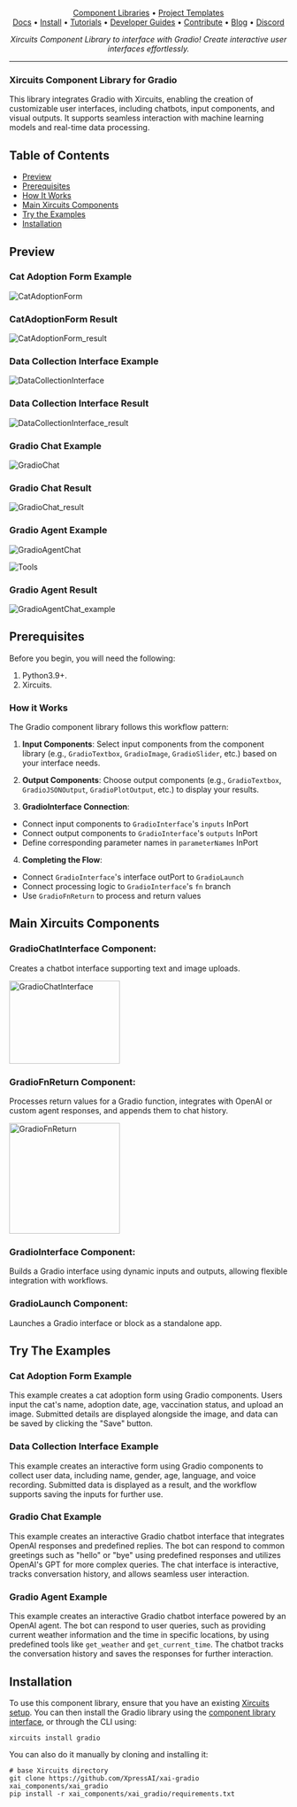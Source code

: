 <p align="center">
  <a href="https://github.com/XpressAI/xircuits/tree/master/xai_components#xircuits-component-library-list">Component Libraries</a> •
  <a href="https://github.com/XpressAI/xircuits/tree/master/project-templates#xircuits-project-templates-list">Project Templates</a>
  <br>
  <a href="https://xircuits.io/">Docs</a> •
  <a href="https://xircuits.io/docs/Installation">Install</a> •
  <a href="https://xircuits.io/docs/category/tutorials">Tutorials</a> •
  <a href="https://xircuits.io/docs/category/developer-guide">Developer Guides</a> •
  <a href="https://github.com/XpressAI/xircuits/blob/master/CONTRIBUTING.md">Contribute</a> •
  <a href="https://www.xpress.ai/blog/">Blog</a> •
  <a href="https://discord.com/invite/vgEg2ZtxCw">Discord</a>
</p>






<p align="center"><i>Xircuits Component Library to interface with Gradio! Create interactive user interfaces effortlessly.</i></p>

---
### Xircuits Component Library for Gradio
This library integrates Gradio with Xircuits, enabling the creation of customizable user interfaces, including chatbots, input components, and visual outputs. It supports seamless interaction with machine learning models and real-time data processing.

## Table of Contents

- [Preview](#preview)
- [Prerequisites](#prerequisites)
- [How It Works](#main-xircuits-components)
- [Main Xircuits Components](#main-xircuits-components)
- [Try the Examples](#try-the-examples)
- [Installation](#installation)

## Preview

### Cat Adoption Form Example

![CatAdoptionForm](https://github.com/user-attachments/assets/f33e3507-7bad-4fe3-aa40-9f9eff647c86)

### CatAdoptionForm Result

![CatAdoptionForm_result](https://github.com/user-attachments/assets/f6d9d7e5-119d-49ea-8ee4-fbb1bd17d8f3)

### Data Collection Interface Example

![DataCollectionInterface](https://github.com/user-attachments/assets/ba0d1163-13db-4f5e-aa30-c666c1b9b132)

### Data Collection Interface Result

![DataCollectionInterface_result](https://github.com/user-attachments/assets/d686efab-9f87-4e61-a5b5-02ab055589f7)

### Gradio Chat Example

![GradioChat](https://github.com/user-attachments/assets/582faa00-f529-4618-b06d-8ad42d7f996c)

### Gradio Chat Result

![GradioChat_result](https://github.com/user-attachments/assets/4a7a4e09-130a-4d9b-803c-f80ffc407f78)

### Gradio Agent Example

![GradioAgentChat](https://github.com/user-attachments/assets/0028e06e-a4be-4e21-a480-f6a96dec5771)

![Tools](https://github.com/user-attachments/assets/3a27a817-d110-4ab6-be91-f0b0beda710d)

### Gradio Agent Result

![GradioAgentChat_example](https://github.com/user-attachments/assets/76d715af-5d37-4ba3-9545-37c883b85d98)

## Prerequisites

Before you begin, you will need the following:

1. Python3.9+.
2. Xircuits.


### How it Works
The Gradio component library follows this workflow pattern:

1. **Input Components**: 
Select input components from the component library (e.g., `GradioTextbox`, `GradioImage`, `GradioSlider`, etc.) based on your interface needs.

2. **Output Components**:
Choose output components (e.g., `GradioTextbox`, `GradioJSONOutput`, `GradioPlotOutput`, etc.) to display your results.

3. **GradioInterface Connection**: 
- Connect input components to `GradioInterface`'s `inputs` InPort
- Connect output components to `GradioInterface`'s `outputs` InPort
- Define corresponding parameter names in `parameterNames` InPort

4. **Completing the Flow**:
- Connect `GradioInterface`'s interface outPort to `GradioLaunch`
- Connect processing logic to `GradioInterface`'s `fn` branch
- Use `GradioFnReturn` to process and return values

## Main Xircuits Components

### GradioChatInterface Component:
Creates a chatbot interface supporting text and image uploads.

<img src="https://github.com/user-attachments/assets/36e38aec-42df-4585-9db1-85e45dae1969" alt="GradioChatInterface" width="200" height="150" />

### GradioFnReturn Component:
Processes return values for a Gradio function, integrates with OpenAI or custom agent responses, and appends them to chat history.

<img src="https://github.com/user-attachments/assets/6431c783-c1b0-4369-a481-67fe96da6217" alt="GradioFnReturn" width="200" height="200" />

### GradioInterface Component:
Builds a Gradio interface using dynamic inputs and outputs, allowing flexible integration with workflows.

### GradioLaunch Component:
Launches a Gradio interface or block as a standalone app.

## Try The Examples

### Cat Adoption Form Example  
 This example creates a cat adoption form using Gradio components. Users input the cat's name, adoption date, age, vaccination status, and upload an image. Submitted details are displayed alongside the image, and data can be saved by clicking the "Save" button.

### Data Collection Interface Example

This example creates an interactive form using Gradio components to collect user data, including name, gender, age, language, and voice recording. Submitted data is displayed as a result, and the workflow supports saving the inputs for further use.

### Gradio Chat Example

This example creates an interactive Gradio chatbot interface that integrates OpenAI responses and predefined replies. The bot can respond to common greetings such as "hello" or "bye" using predefined responses and utilizes OpenAI's GPT for more complex queries. The chat interface is interactive, tracks conversation history, and allows seamless user interaction.

### Gradio Agent Example  

This example creates an interactive Gradio chatbot interface powered by an OpenAI agent. The bot can respond to user queries, such as providing current weather information and the time in specific locations, by using predefined tools like `get_weather` and `get_current_time`. The chatbot tracks the conversation history and saves the responses for further interaction.

## Installation
To use this component library, ensure that you have an existing [Xircuits setup](https://xircuits.io/docs/main/Installation). You can then install the Gradio library using the [component library interface](https://xircuits.io/docs/component-library/installation#installation-using-the-xircuits-library-interface), or through the CLI using:

```
xircuits install gradio
```
You can also do it manually by cloning and installing it:
```
# base Xircuits directory
git clone https://github.com/XpressAI/xai-gradio xai_components/xai_gradio 
pip install -r xai_components/xai_gradio/requirements.txt 
```

